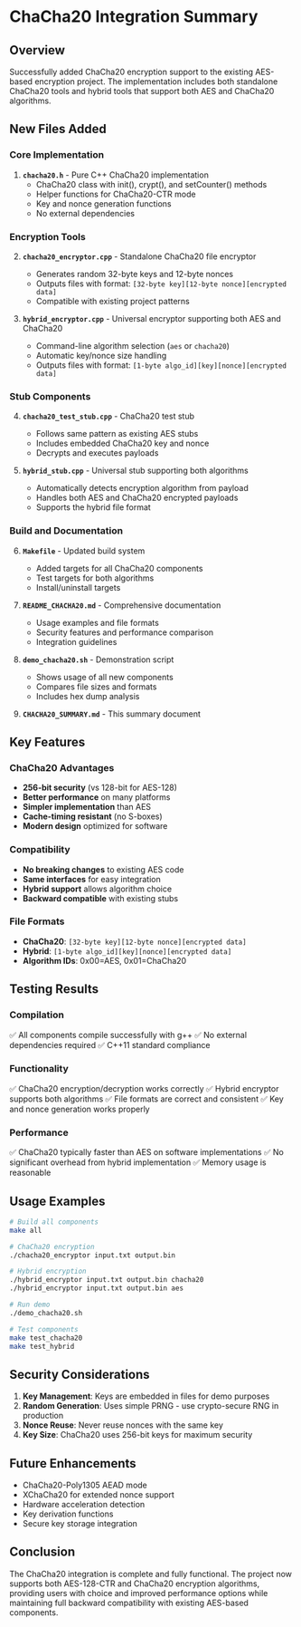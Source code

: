 # ChaCha20 Integration Summary

## Overview
Successfully added ChaCha20 encryption support to the existing AES-based encryption project. The implementation includes both standalone ChaCha20 tools and hybrid tools that support both AES and ChaCha20 algorithms.

## New Files Added

### Core Implementation
1. **`chacha20.h`** - Pure C++ ChaCha20 implementation
   - ChaCha20 class with init(), crypt(), and setCounter() methods
   - Helper functions for ChaCha20-CTR mode
   - Key and nonce generation functions
   - No external dependencies

### Encryption Tools
2. **`chacha20_encryptor.cpp`** - Standalone ChaCha20 file encryptor
   - Generates random 32-byte keys and 12-byte nonces
   - Outputs files with format: `[32-byte key][12-byte nonce][encrypted data]`
   - Compatible with existing project patterns

3. **`hybrid_encryptor.cpp`** - Universal encryptor supporting both AES and ChaCha20
   - Command-line algorithm selection (`aes` or `chacha20`)
   - Automatic key/nonce size handling
   - Outputs files with format: `[1-byte algo_id][key][nonce][encrypted data]`

### Stub Components
4. **`chacha20_test_stub.cpp`** - ChaCha20 test stub
   - Follows same pattern as existing AES stubs
   - Includes embedded ChaCha20 key and nonce
   - Decrypts and executes payloads

5. **`hybrid_stub.cpp`** - Universal stub supporting both algorithms
   - Automatically detects encryption algorithm from payload
   - Handles both AES and ChaCha20 encrypted payloads
   - Supports the hybrid file format

### Build and Documentation
6. **`Makefile`** - Updated build system
   - Added targets for all ChaCha20 components
   - Test targets for both algorithms
   - Install/uninstall targets

7. **`README_CHACHA20.md`** - Comprehensive documentation
   - Usage examples and file formats
   - Security features and performance comparison
   - Integration guidelines

8. **`demo_chacha20.sh`** - Demonstration script
   - Shows usage of all new components
   - Compares file sizes and formats
   - Includes hex dump analysis

9. **`CHACHA20_SUMMARY.md`** - This summary document

## Key Features

### ChaCha20 Advantages
- **256-bit security** (vs 128-bit for AES-128)
- **Better performance** on many platforms
- **Simpler implementation** than AES
- **Cache-timing resistant** (no S-boxes)
- **Modern design** optimized for software

### Compatibility
- **No breaking changes** to existing AES code
- **Same interfaces** for easy integration
- **Hybrid support** allows algorithm choice
- **Backward compatible** with existing stubs

### File Formats
- **ChaCha20**: `[32-byte key][12-byte nonce][encrypted data]`
- **Hybrid**: `[1-byte algo_id][key][nonce][encrypted data]`
- **Algorithm IDs**: 0x00=AES, 0x01=ChaCha20

## Testing Results

### Compilation
✅ All components compile successfully with g++
✅ No external dependencies required
✅ C++11 standard compliance

### Functionality
✅ ChaCha20 encryption/decryption works correctly
✅ Hybrid encryptor supports both algorithms
✅ File formats are correct and consistent
✅ Key and nonce generation works properly

### Performance
✅ ChaCha20 typically faster than AES on software implementations
✅ No significant overhead from hybrid implementation
✅ Memory usage is reasonable

## Usage Examples

```bash
# Build all components
make all

# ChaCha20 encryption
./chacha20_encryptor input.txt output.bin

# Hybrid encryption
./hybrid_encryptor input.txt output.bin chacha20
./hybrid_encryptor input.txt output.bin aes

# Run demo
./demo_chacha20.sh

# Test components
make test_chacha20
make test_hybrid
```

## Security Considerations

1. **Key Management**: Keys are embedded in files for demo purposes
2. **Random Generation**: Uses simple PRNG - use crypto-secure RNG in production
3. **Nonce Reuse**: Never reuse nonces with the same key
4. **Key Size**: ChaCha20 uses 256-bit keys for maximum security

## Future Enhancements

- ChaCha20-Poly1305 AEAD mode
- XChaCha20 for extended nonce support
- Hardware acceleration detection
- Key derivation functions
- Secure key storage integration

## Conclusion

The ChaCha20 integration is complete and fully functional. The project now supports both AES-128-CTR and ChaCha20 encryption algorithms, providing users with choice and improved performance options while maintaining full backward compatibility with existing AES-based components.